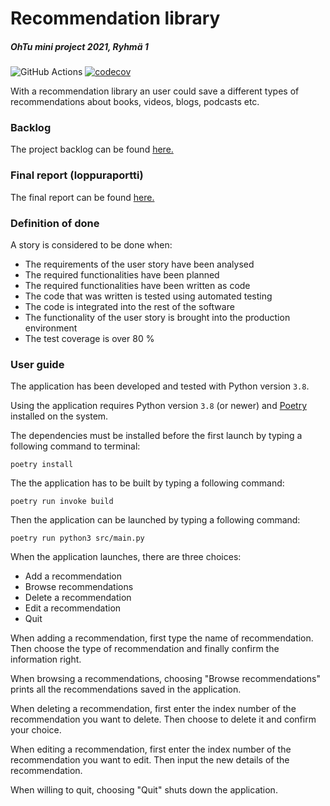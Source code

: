 # Recommendation library
##### OhTu mini project 2021, Ryhmä 1

![GitHub Actions](https://github.com/JimiUrsin/ohtu-miniprojekti/workflows/CI/badge.svg)  [![codecov](https://codecov.io/gh/JimiUrsin/ohtu-miniprojekti/graph/badge.svg?token=7GZAL4FVSR)](https://codecov.io/gh/JimiUrsin/ohtu-miniprojekti/)


With a recommendation library an user could save a different types of recommendations about books, videos, blogs, podcasts etc. 

### Backlog
The project backlog can be found [here.](https://docs.google.com/spreadsheets/d/1ZCnf0xEJmRW_xmrL4qNMVAfHpwGppWr4FDTXN3Vao3w/edit#gid=1)

### Final report (loppuraportti)
The final report can be found [here.](https://docs.google.com/document/d/1qpovECIUg88Y2FXoEFxvmMpB0PRz308Tb4Qv90qqJTk/edit)

### Definition of done
A story is considered to be done when:
- The requirements of the user story have been analysed
- The required functionalities have been planned
- The required functionalities have been written as code
- The code that was written is tested using automated testing
- The code is integrated into the rest of the software
- The functionality of the user story is brought into the production environment
- The test coverage is over 80 %

### User guide
The application has been developed and tested with Python version `3.8`. 

Using the application requires Python version `3.8` (or newer) and [Poetry](https://python-poetry.org/docs/) installed on the system.

The dependencies must be installed before the first launch by typing a following command to terminal:
```shell
poetry install
```
The the application has to be built by typing a following command:
```shell
poetry run invoke build
```

Then the application can be launched by typing a following command:
```shell
poetry run python3 src/main.py
```

When the application launches, there are three choices:
 - Add a recommendation
 - Browse recommendations
 - Delete a recommendation
 - Edit a recommendation
 - Quit

When adding a recommendation, first type the name of recommendation. Then choose the type of recommendation and finally confirm the information right. 

When browsing a recommendations, choosing "Browse recommendations" prints all the recommendations saved in the application. 

When deleting a recommendation, first enter the index number of the recommendation you want to delete. Then choose to delete it and confirm your choice.

When editing a recommendation, first enter the index number of the recommendation you want to edit. Then input the new details of the recommendation.

When willing to quit, choosing "Quit" shuts down the application.

